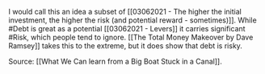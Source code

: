 I would call this an idea a subset of [[03062021 - The higher the initial investment, the higher the risk (and potential reward - sometimes)]]. While #Debt is great as a potential [[03062021 - Levers]] it carries significant #Risk, which people tend to ignore. [[The Total Money Makeover by Dave Ramsey]] takes this to the extreme, but it does show that debt is risky. 

Source: [[What We Can learn from a Big Boat Stuck in a Canal]]. 